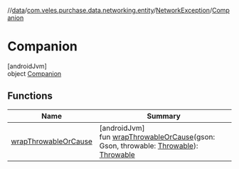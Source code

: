 //[data](../../../../index.md)/[com.veles.purchase.data.networking.entity](../../index.md)/[NetworkException](../index.md)/[Companion](index.md)

# Companion

[androidJvm]\
object [Companion](index.md)

## Functions

| Name | Summary |
|---|---|
| [wrapThrowableOrCause](wrap-throwable-or-cause.md) | [androidJvm]<br>fun [wrapThrowableOrCause](wrap-throwable-or-cause.md)(gson: Gson, throwable: [Throwable](https://kotlinlang.org/api/latest/jvm/stdlib/kotlin/-throwable/index.html)): [Throwable](https://kotlinlang.org/api/latest/jvm/stdlib/kotlin/-throwable/index.html) |
